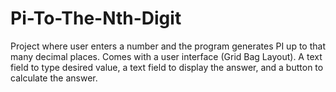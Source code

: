 # Pi-To-The-Nth-Digit
Project where user enters a number and the program generates PI up to that many decimal places. Comes with a user interface (Grid Bag Layout).
A text field to type desired value, a text field to display the answer, and a button to calculate the answer.
